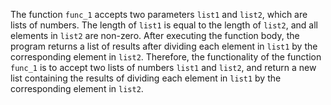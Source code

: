 The function `func_1` accepts two parameters `list1` and `list2`, which are lists of numbers. The length of `list1` is equal to the length of `list2`, and all elements in `list2` are non-zero. After executing the function body, the program returns a list of results after dividing each element in `list1` by the corresponding element in `list2`. Therefore, the functionality of the function `func_1` is to accept two lists of numbers `list1` and `list2`, and return a new list containing the results of dividing each element in `list1` by the corresponding element in `list2`.